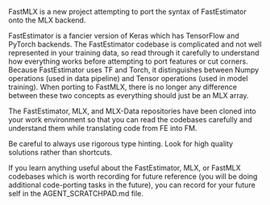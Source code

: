 FastMLX is a new project attempting to port the syntax of FastEstimator onto the MLX backend.

FastEstimator is a fancier version of Keras which has TensorFlow and PyTorch backends. The FastEstimator codebase is complicated and not well represented in your training data, so read through it carefully to understand how everything works before attempting to port features or cut corners. Because FastEstimator uses TF and Torch, it distinguishes between Numpy operations (used in data pipeline) and Tensor operations (used in model training). When porting to FastMLX, there is no longer any difference between these two concepts as everything should just be an MLX array. 

The FastEstimator, MLX, and MLX-Data repositories have been cloned into your work environment so that you can read the codebases carefully and understand them while translating code from FE into FM.

Be careful to always use rigorous type hinting. Look for high quality solutions rather than shortcuts.

If you learn anything useful about the FastEstimator, MLX, or FastMLX codebases which is worth recording for future reference (you will be doing additional code-porting tasks in the future), you can record for your future self in the AGENT_SCRATCHPAD.md file.